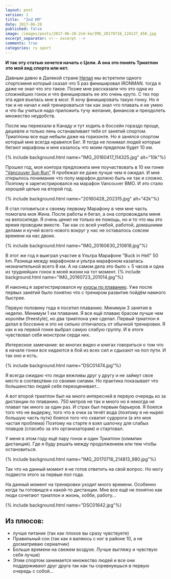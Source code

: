 ```yaml
---
layout: post
version: 1
title:  "2nd KM"
date: 2017-06-28
published: false
image: /images/posts/2017-06-28-2nd-km/IMG_20170716_124137_458.jpg
excerpt_separator: <!-- excerpt -->
comments: true
categories: ru sport 
---
```


**И так эту статью хочется начать с Цели. А она это понять Триатлон это мой вид спорта или нет.**

Давным давно в Далекой стране [Непал](http://dushyn.com/ru/nepal/2012/06/12/ABC.html) мы встретили одного спортсменя который сказал что  5 раз финишировал IRONMAN. тогда я даже не знал что это такое.  Позже мне рассказали что это одна из сложнейших гонок и что финишировать ее это очень круто.  С тех пор эта идея въелась мне в мозг. Я хочу финишировать такую гонку. Но я так и не начал к ней тренироваться так как знал что плавать я не умею и что бы учиться надо приложить тучу желания, финансов и преодолеть множество неудобств.

После мы переехали в Канаду и тут ходить в боссейн гораздо проще, дешевле и только лень останавливает тебя от занятий спортом. Триатлоны все еще небыли даже на горизонте.  Но я занялся спортом который мне всегда нравился Бег. Я тогда не понимал людей которые бегают марафоны и мне казалось что моим пределом будет 10 км.  

{% include background.html name="IMG_20160417_114325.jpg" alt="10k"%}

Прошел год, моя контора предложила мне поучаствовать в 10 км гонке ["Vancouver Sun Run"](http://dushyn.com/ru/running/2014/05/31/The-30th-Vancouver-SunRun.html) Я пробежал ее даже лучше чем я ожидал. И мне открылось понимание что полу марафон должно быть не так и сложно. Поэтому я зарегистрировался на марафон Vancouver BMO. И это стало хорошей целью на второй год.

{% include background.html name="20160428_202315.jpg" alt="42k"%}

Я стал готовиться к своему первому Марафону в чем мне часть помогала моя Жена. После работы я бегал, а она сопровождала меня на велосипеде. Я очень ценил не только ее помощь, но и то что мы это время проводим вместе. Так  как со всей учебой, работой, домашними делами и кучей всего нового вокруг у нас не оставалось совсем времени на нас двоих.

{% include background.html name="IMG_20160630_210818.jpg"%}

В этот же год я выиграл участие в Ультра Марафоне "Buck in Hell" 50 km.
Разница между марафоном и ультра марафоном казалась незначительной всего 8 км. А на самом дела это было + 5 часов и одна из труднейших гонок в моей жизни на тот момент. 
{% include background.html name="IMG_20160723_201014.jpg"%}

И наконец я зарегистрировался ну [курсы по плаванию](http://www.seahiker.com). Уже после первых занятий было понятно что с трениром развитие пойдём  намного быстрее.

Первую половину года я посетил плаванию. Минимум 3 занятия в неделю. Минимум 1 км плавания.
Я все ещё плаваю брасом лучше чем королём (freestyle), но два триатлона уже сделал. Первый триатлон я делал в боссеине и это не сильно отличалось  от обычной тренировки. Я как и на первой гонке выбрал самую слабую группу. И в этоге чувствовал себя монстром серди них. 

Интересное замечание: во многих видео и книгах говориться о том что в начале гонки все кидаются в бой из всех сил и сдыхают на пол пути. И так оно и есть. 

{% include background.html name="DSC01474.jpg"%}

Я всегда ожидаю что люди вежливы друг у другу и не займут свое место в соотвецтвии со своими силами. Но практика показывает что большенство людей себя переоценивает... 

А вот второй триатлон был на много интересней в первую очередь из за дистанции по плаванию. 750 метров не так и много но я некогда не плавал так много за один раз. И страх был первым барьеров. Я боялся того что не выдержу,  того что в очки за течёт вода (поэтому я не нырял большую часть пути) боялся того что схватит судороги (а это моя частая проблема) 
Поэтому на старте я взял шапочку для слабых плавцов (спасибо за это организаторам) и стартовал. 
 
У меня в этом году ещё пару гонок и один Триатлон (олимпик дистанция). 
Где я буду решать между продолжением или тем чтобы остановиться. 

{% include background.html name="IMG_20170716_214813_980.jpg"%}

Так что на данный момент я не готов ответить на свой вопрос. Но могу подвести этого за первые пол года. 

На данный момент на тренировки уходит много времени. Особенно когда ты готовищся к какой-то дистанции.  Мне все ещё не понятно как люди сочетают триатлон и жизнь, хобби, работу... 

{% include background.html name="DSC01642.jpg"%}

## Из плюсов: 
* лучше питание (так как плохое вы сразу чувствуете) 
* Правильный сон (так как я валяюсь с ног в районе 10, а не досматриваю сериалчик) 
* Больше времени на свежем воздухе. Лучше выгляжу и чувствую себя лучше) 
* Этим спортом занимается множество людей и все они поддерживают друг друга так как ты соревнуешься в первую очередь с собой...
